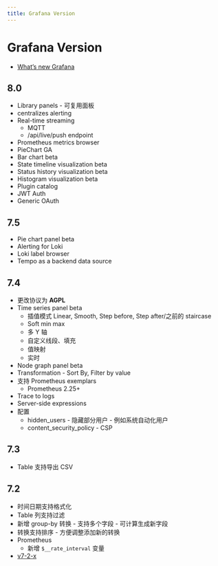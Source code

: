 ```yaml
---
title: Grafana Version
---
```


# Grafana Version

- [What’s new Grafana](https://grafana.com/docs/grafana/latest/whatsnew/)

## 8.0

- Library panels - 可复用面板
- centralizes alerting
- Real-time streaming
  - MQTT
  - /api/live/push endpoint
- Prometheus metrics browser
- PieChart GA
- Bar chart  beta
- State timeline visualization beta
- Status history visualization beta
- Histogram visualization beta
- Plugin catalog
- JWT Auth
- Generic OAuth

## 7.5

- Pie chart panel beta
- Alerting for Loki
- Loki label browser
- Tempo as a backend data source

## 7.4

- 更改协议为 **AGPL**
- Time series panel beta
  - 插值模式 Linear, Smooth, Step before, Step after/之前的 staircase
  - Soft min max
  - 多 Y 轴
  - 自定义线段、填充
  - 值映射
  - 实时
- Node graph panel beta
- Transformation - Sort By, Filter by value
- 支持 Prometheus exemplars
  - Prometheus 2.25+
- Trace to logs
- Server-side expressions
- 配置
  - hidden_users - 隐藏部分用户 - 例如系统自动化用户
  - content_security_policy - CSP

## 7.3

- Table 支持导出 CSV

## 7.2

- 时间日期支持格式化
- Table 列支持过滤
- 新增 group-by 转换 - 支持多个字段 - 可计算生成新字段
- 转换支持排序 - 方便调整添加新的转换
- Prometheus
  - 新增 `$__rate_interval` 变量
- [v7-2-x](https://community.grafana.com/t/release-notes-v7-2-x/36321)
